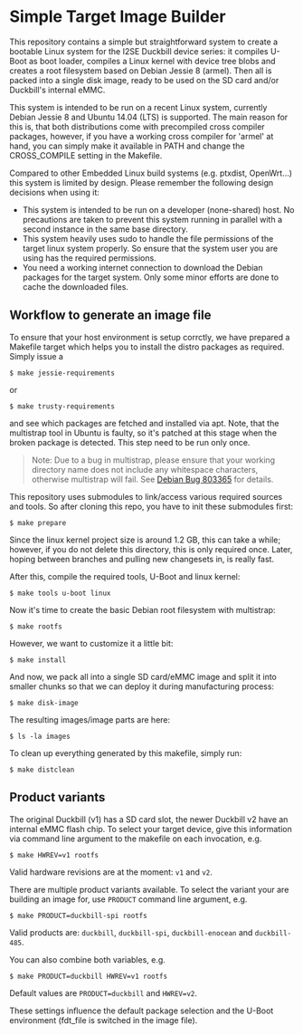 Simple Target Image Builder
===========================

This repository contains a simple but straightforward system to create a bootable
Linux system for the I2SE Duckbill device series: it compiles U-Boot as boot loader,
compiles a Linux kernel with device tree blobs and creates a root filesystem
based on Debian Jessie 8 (armel). Then all is packed into a single disk image,
ready to be used on the SD card and/or Duckbill's internal eMMC.

This system is intended to be run on a recent Linux system, currently Debian Jessie 8
and Ubuntu 14.04 (LTS) is supported. The main reason for this is, that both distributions
come with precompiled cross compiler packages, however, if you have a working
cross compiler for 'armel' at hand, you can simply make it available in PATH and
change the CROSS_COMPILE setting in the Makefile.

Compared to other Embedded Linux build systems (e.g. ptxdist, OpenWrt...) this
system is limited by design. Please remember the following design decisions
when using it:
* This system is intended to be run on a developer (none-shared) host.
  No precautions are taken to prevent this system running in parallel with
  a second instance in the same base directory.
* This system heavily uses sudo to handle the file permissions of the target
  linux system properly. So ensure that the system user you are using has
  the required permissions.
* You need a working internet connection to download the Debian packages for the
  target system. Only some minor efforts are done to cache the downloaded files.


Workflow to generate an image file
----------------------------------

To ensure that your host environment is setup corrctly, we have prepared a Makefile target
which helps you to install the distro packages as required. Simply issue a

```
$ make jessie-requirements
```

or

```
$ make trusty-requirements
```

and see which packages are fetched and installed via apt. Note, that the multistrap tool
in Ubuntu is faulty, so it's patched at this stage when the broken package is detected.
This step need to be run only once.

> Note:
> Due to a bug in multistrap, please ensure that your working directory name does not include any
> whitespace characters, otherwise multistrap will fail.
> See [Debian Bug 803365](http://bugs.debian.org/cgi-bin/bugreport.cgi?bug=803365) for details.

This repository uses submodules to link/access various required sources and tools. So
after cloning this repo, you have to init these submodules first:

```
$ make prepare
```

Since the linux kernel project size is around 1.2 GB, this can take a while; however, if you
do not delete this directory, this is only required once. Later, hoping between branches and
pulling new changesets in, is really fast.

After this, compile the required tools, U-Boot and linux kernel:

```
$ make tools u-boot linux
```

Now it's time to create the basic Debian root filesystem with multistrap:

```
$ make rootfs
```

However, we want to customize it a little bit:

```
$ make install
```

And now, we pack all into a single SD card/eMMC image and split it into smaller chunks
so that we can deploy it during manufacturing process:

```
$ make disk-image
```

The resulting images/image parts are here:

```
$ ls -la images
```

To clean up everything generated by this makefile, simply run:

```
$ make distclean
```


Product variants
----------------

The original Duckbill (v1) has a SD card slot, the newer Duckbill v2 have an internal
eMMC flash chip. To select your target device, give this information via command line
argument to the makefile on each invocation, e.g.

```
$ make HWREV=v1 rootfs
```

Valid hardware revisions are at the moment: `v1` and `v2`.

There are multiple product variants available. To select the variant your are building
an image for, use `PRODUCT` command line argument, e.g.

```
$ make PRODUCT=duckbill-spi rootfs
```

Valid products are: `duckbill`, `duckbill-spi`, `duckbill-enocean` and `duckbill-485`.

You can also combine both variables, e.g.

```
$ make PRODUCT=duckbill HWREV=v1 rootfs
```

Default values are `PRODUCT=duckbill` and `HWREV=v2`.

These settings influence the default package selection and the U-Boot environment
(fdt_file is switched in the image file).
